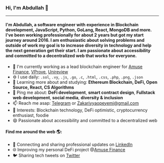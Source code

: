 ### Hi, I'm Abdullah 👋
---

####  I'm Abdullah, a software engineer with experience in Blockchain development, JavaScript, Python, GoLang, React, MongoDB and more. I've been working professionally for about 2 years but got my start journey around 2016. I am enthusiastic about solving problems and outside of work my goal is to increase diversity in technology and help the next generation get their start. I am passionate about accessibility and committed to a decentralized web that works for everyone.

- 🏢 I'm currently working as a lead blockchain engineer for <a href="https://amuse.finance/" target="_blank">Amuse Finance</a>, <a href="https://vprove.io/"  target="_blank">VProve</a>, <a href="https://unireview.io/" target="_blank">Unireview</a>
- ⚙️ I use daily: `.sol`, `.vy`, `.js`, `.go`, `.c`, `.html`, `.css`, `.php`, `.png`, `.json`
- 🌱 Learning more about and studying: **Ethereum Blockchain, DeFi, Open Source, React, CS Algorithms**
- 💬 Ping me about: **DeFi development**, **smart contract design**, **Fullstack web development**, **social media**, **diversity & inclusion**
- 📫 Reach me asap: <a href="https://t.me/abdillahzakkie">Telegram</a> or Zakariyyaopeyemi@gmail.com
- 💜 Interests: Blockchain technology, DeFi optimistic, cryptocurrency enthusiast, foodie
- 😄 Passionate about accessibility and committed to a decentralized web

#### Find me around the web 🌎:
- 💼 Connecting and sharing professional updates on <a href="https://www.linkedin.com/in/abdullah-zakarriya-ba58961aa/">LinkedIn</a>
- 🌐 Improving my personal DeFi project @<a href="https://amuse.finance/">Amuse Finance</a>
- 🐦 Sharing tech tweets on <a href="https://twitter.com/Dev_DragonLord/">Twitter</a>
